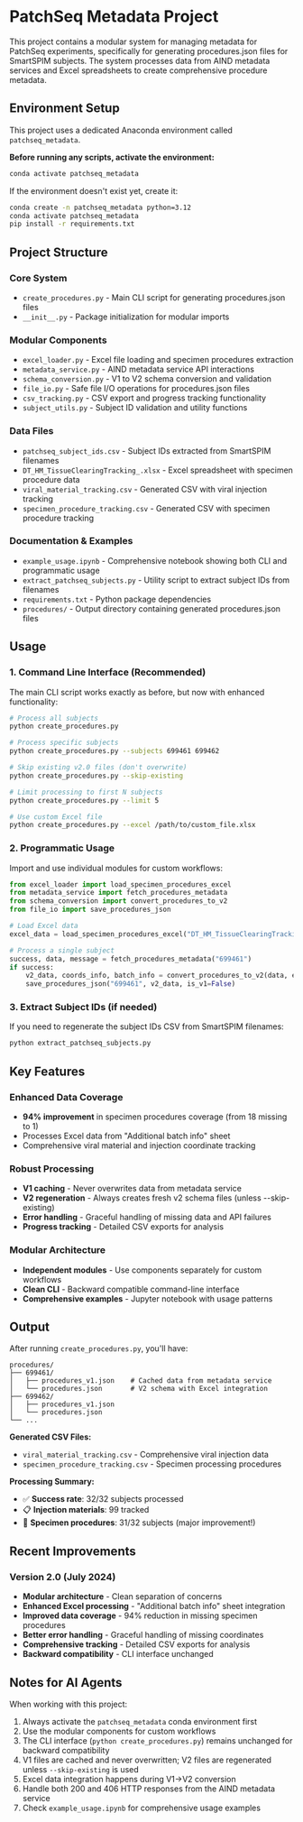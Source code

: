 # PatchSeq Metadata Project

This project contains a modular system for managing metadata for PatchSeq experiments, specifically for generating procedures.json files for SmartSPIM subjects. The system processes data from AIND metadata services and Excel spreadsheets to create comprehensive procedure metadata.

## Environment Setup

This project uses a dedicated Anaconda environment called `patchseq_metadata`. 

**Before running any scripts, activate the environment:**

```bash
conda activate patchseq_metadata
```

If the environment doesn't exist yet, create it:

```bash
conda create -n patchseq_metadata python=3.12
conda activate patchseq_metadata
pip install -r requirements.txt
```

## Project Structure

### Core System
- `create_procedures.py` - Main CLI script for generating procedures.json files
- `__init__.py` - Package initialization for modular imports

### Modular Components  
- `excel_loader.py` - Excel file loading and specimen procedures extraction
- `metadata_service.py` - AIND metadata service API interactions
- `schema_conversion.py` - V1 to V2 schema conversion and validation
- `file_io.py` - Safe file I/O operations for procedures.json files
- `csv_tracking.py` - CSV export and progress tracking functionality
- `subject_utils.py` - Subject ID validation and utility functions

### Data Files
- `patchseq_subject_ids.csv` - Subject IDs extracted from SmartSPIM filenames
- `DT_HM_TissueClearingTracking_.xlsx` - Excel spreadsheet with specimen procedure data
- `viral_material_tracking.csv` - Generated CSV with viral injection tracking
- `specimen_procedure_tracking.csv` - Generated CSV with specimen procedure tracking

### Documentation & Examples
- `example_usage.ipynb` - Comprehensive notebook showing both CLI and programmatic usage
- `extract_patchseq_subjects.py` - Utility script to extract subject IDs from filenames
- `requirements.txt` - Python package dependencies
- `procedures/` - Output directory containing generated procedures.json files

## Usage

### 1. Command Line Interface (Recommended)

The main CLI script works exactly as before, but now with enhanced functionality:

```bash
# Process all subjects
python create_procedures.py

# Process specific subjects
python create_procedures.py --subjects 699461 699462

# Skip existing v2.0 files (don't overwrite)
python create_procedures.py --skip-existing

# Limit processing to first N subjects  
python create_procedures.py --limit 5

# Use custom Excel file
python create_procedures.py --excel /path/to/custom_file.xlsx
```

### 2. Programmatic Usage

Import and use individual modules for custom workflows:

```python
from excel_loader import load_specimen_procedures_excel
from metadata_service import fetch_procedures_metadata
from schema_conversion import convert_procedures_to_v2
from file_io import save_procedures_json

# Load Excel data
excel_data = load_specimen_procedures_excel("DT_HM_TissueClearingTracking_.xlsx")

# Process a single subject
success, data, message = fetch_procedures_metadata("699461")
if success:
    v2_data, coords_info, batch_info = convert_procedures_to_v2(data, excel_data)
    save_procedures_json("699461", v2_data, is_v1=False)
```

### 3. Extract Subject IDs (if needed)

If you need to regenerate the subject IDs CSV from SmartSPIM filenames:

```bash
python extract_patchseq_subjects.py
```

## Key Features

### Enhanced Data Coverage
- **94% improvement** in specimen procedures coverage (from 18 missing to 1)
- Processes Excel data from "Additional batch info" sheet
- Comprehensive viral material and injection coordinate tracking

### Robust Processing
- **V1 caching** - Never overwrites data from metadata service
- **V2 regeneration** - Always creates fresh v2 schema files (unless --skip-existing)
- **Error handling** - Graceful handling of missing data and API failures
- **Progress tracking** - Detailed CSV exports for analysis

### Modular Architecture  
- **Independent modules** - Use components separately for custom workflows
- **Clean CLI** - Backward compatible command-line interface
- **Comprehensive examples** - Jupyter notebook with usage patterns

## Output

After running `create_procedures.py`, you'll have:

```
procedures/
├── 699461/
│   ├── procedures_v1.json    # Cached data from metadata service
│   └── procedures.json       # V2 schema with Excel integration
├── 699462/
│   ├── procedures_v1.json
│   └── procedures.json
└── ...
```

**Generated CSV Files:**
- `viral_material_tracking.csv` - Comprehensive viral injection data
- `specimen_procedure_tracking.csv` - Specimen processing procedures

**Processing Summary:**
- ✅ **Success rate**: 32/32 subjects processed
- 📋 **Injection materials**: 99 tracked
- 🧪 **Specimen procedures**: 31/32 subjects (major improvement!)

## Recent Improvements

### Version 2.0 (July 2024)
- **Modular architecture** - Clean separation of concerns
- **Enhanced Excel processing** - "Additional batch info" sheet integration  
- **Improved data coverage** - 94% reduction in missing specimen procedures
- **Better error handling** - Graceful handling of missing coordinates
- **Comprehensive tracking** - Detailed CSV exports for analysis
- **Backward compatibility** - CLI interface unchanged

## Notes for AI Agents

When working with this project:
1. Always activate the `patchseq_metadata` conda environment first
2. Use the modular components for custom workflows
3. The CLI interface (`python create_procedures.py`) remains unchanged for backward compatibility
4. V1 files are cached and never overwritten; V2 files are regenerated unless `--skip-existing` is used
5. Excel data integration happens during V1→V2 conversion
6. Handle both 200 and 406 HTTP responses from the AIND metadata service
7. Check `example_usage.ipynb` for comprehensive usage examples
